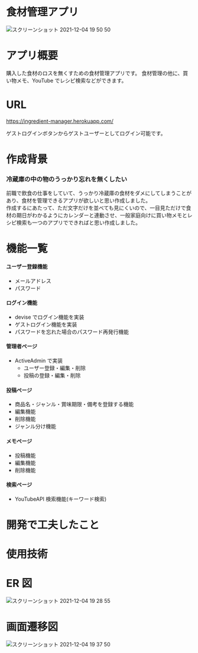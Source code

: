 # 食材管理アプリ

![スクリーンショット 2021-12-04 19 50 50](https://user-images.githubusercontent.com/78095577/144706808-8b93d4ca-ca08-4387-a449-e613fd2057a4.png)

# アプリ概要

購入した食材のロスを無くすための食材管理アプリです。
食材管理の他に、買い物メモ、YouTube でレシピ検索などができます。

# URL

https://ingredient-manager.herokuapp.com/

ゲストログインボタンからゲストユーザーとしてログイン可能です。

# 作成背景

### 冷蔵庫の中の物のうっかり忘れを無くしたい

前職で飲食の仕事をしていて、うっかり冷蔵庫の食材をダメにしてしまうことがあり、食材を管理できるアプリが欲しいと思い作成しました。  
作成するにあたって、ただ文字だけを並べても見にくいので、一目見ただけで食材の期日がわかるようにカレンダーと連動させ、一般家庭向けに買い物メモとレシピ検索も一つのアプリでできればと思い作成しました。

# 機能一覧

#### ユーザー登録機能

- メールアドレス
- パスワード

#### ログイン機能

- devise でログイン機能を実装
- ゲストログイン機能を実装
- パスワードを忘れた場合のパスワード再発行機能

#### 管理者ページ

- ActiveAdmin で実装
  - ユーザー登録・編集・削除
  - 投稿の登録・編集・削除

#### 投稿ページ

- 商品名・ジャンル・賞味期限・備考を登録する機能
- 編集機能
- 削除機能
- ジャンル分け機能

#### メモページ

- 投稿機能
- 編集機能
- 削除機能

#### 検索ページ

- YouTubeAPI 検索機能(キーワード検索)

# 開発で工夫したこと

# 使用技術

# ER 図

![スクリーンショット 2021-12-04 19 28 55](https://user-images.githubusercontent.com/78095577/144706410-0b400f5a-8431-4a3f-ba17-7eb292948b9a.png)

# 画面遷移図

![スクリーンショット 2021-12-04 19 37 50](https://user-images.githubusercontent.com/78095577/144706486-6320aad2-a99d-4a50-95df-0bb4b36e3ad9.png)
